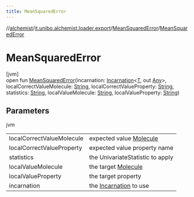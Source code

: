 ```yaml
---
title: MeanSquaredError
---
```

//[alchemist](../../../index.html)/[it.unibo.alchemist.loader.export](../index.html)/[MeanSquaredError](index.html)/[MeanSquaredError](-mean-squared-error.html)



# MeanSquaredError



[jvm]\
open fun [MeanSquaredError](-mean-squared-error.html)(incarnation: [Incarnation](../../it.unibo.alchemist.model.interfaces/-incarnation/index.html)<[T](https://docs.oracle.com/javase/8/docs/api/java/lang/Iterable.html), out [Any](https://kotlinlang.org/api/latest/jvm/stdlib/kotlin/-any/index.html)>, localCorrectValueMolecule: [String](https://docs.oracle.com/javase/8/docs/api/java/lang/String.html), localCorrectValueProperty: [String](https://docs.oracle.com/javase/8/docs/api/java/lang/String.html), statistics: [String](https://docs.oracle.com/javase/8/docs/api/java/lang/String.html), localValueMolecule: [String](https://docs.oracle.com/javase/8/docs/api/java/lang/String.html), localValueProperty: [String](https://docs.oracle.com/javase/8/docs/api/java/lang/String.html))



## Parameters


jvm

| | |
|---|---|
| localCorrectValueMolecule | expected value [Molecule](../../it.unibo.alchemist.model.interfaces/-molecule/index.html) |
| localCorrectValueProperty | expected value property name |
| statistics | the UnivariateStatistic to apply |
| localValueMolecule | the target [Molecule](../../it.unibo.alchemist.model.interfaces/-molecule/index.html) |
| localValueProperty | the target property |
| incarnation | the [Incarnation](../../it.unibo.alchemist.model.interfaces/-incarnation/index.html) to use |




